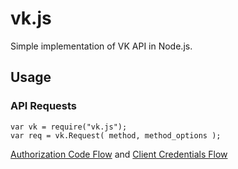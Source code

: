 # vk.js
Simple implementation of VK API in Node.js. 

## Usage

### API Requests

    var vk = require("vk.js");
    var req = vk.Request( method, method_options );
  

[Authorization Code Flow](https://new.vk.com/dev/authcode_flow_user) and [Client Credentials Flow](https://new.vk.com/dev/client_cred_flow)  
